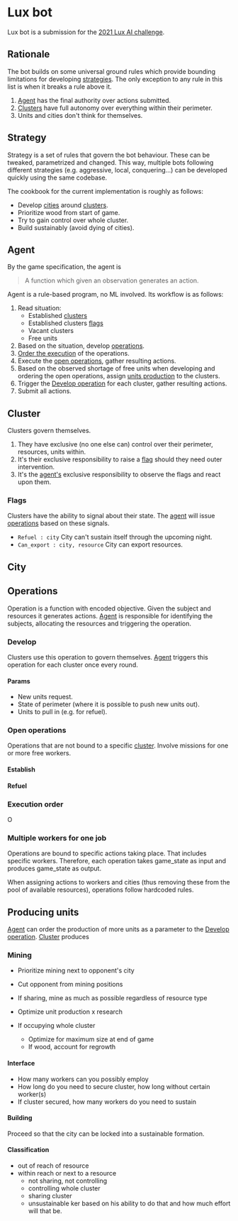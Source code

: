 
# Lux bot

Lux bot is a submission for the [2021 Lux AI challenge](https://www.lux-ai.org/specs-2021).

## Rationale
The bot builds on some universal ground rules which provide bounding limitations for developing [strategies](#strategy).
The only exception to any rule in this list is when it breaks a rule above it.

1. [Agent](#agent) has the final authority over actions submitted.
2. [Clusters](#cluster) have full autonomy over everything within their perimeter.
3. Units and cities don't think for themselves.

## <a name="strategy"></a> Strategy

Strategy is a set of rules that govern the bot behaviour. These can be tweaked, parametrized and changed.
This way, multiple bots following different strategies
(e.g. aggressive, local, conquering...) can be developed quickly using the same codebase. 

The cookbook for the current implementation is roughly as follows:

- Develop [cities](#city) around [clusters](#cluster).
- Prioritize wood from start of game.
- Try to gain control over whole cluster.
- Build sustainably (avoid dying of cities).

## <a name="Agent"></a> Agent
By the game specification, the agent is

>A function which given an observation generates an action.

Agent is a rule-based program, no ML involved. Its workflow is as follows:

1. Read situation:
    - Established [clusters](#cluster)
    - Established clusters [flags](#flags)
    - Vacant clusters
    - Free units
2. Based on the situation, develop [operations](#operation).
3. [Order the execution](#execution_order) of the operations.
4. Execute the [open operations](#open_operations), gather resulting actions.
4. Based on the observed shortage of free units when developing and ordering the open operations, assign [units production](#producing_units) to the clusters.
5. Trigger the [Develop operation](#operation-develop) for each cluster, gather resulting actions.
6. Submit all actions.

## <a name="cluster"></a> Cluster

Clusters govern themselves.

1. They have exclusive (no one else can) control over their perimeter, resources, units within.
2. It's their exclusive responsibility to raise a [flag](#flags) should they need outer intervention.
3. It's the [agent's](#agent) exclusive responsibility to observe the flags and react upon them.

### <a name="flags"></a>Flags

Clusters have the ability to signal about their state.
The [agent](#agent) will issue [operations](#operation) based on these signals.

- `Refuel : city` City can't sustain itself through the upcoming night.
- `Can_export : city, resource` City can export resources.

## <a name="city"></a>City
## <a name="operation"></a>Operations
Operation is a function with encoded objective.
Given the subject and resources it generates actions.
[Agent](#agent) is responsible for identifying the subjects, allocating the resources and triggering the operation.

### <a name="operation_develop"></a>Develop
Clusters use this operation to govern themselves.
[Agent](#agent) triggers this operation for each cluster once every round.

#### Params
- New units request.
- State of perimeter (where it is possible to push new units out).
- Units to pull in (e.g. for refuel).

### Open operations <a name="open_operations"></a>
Operations that are not bound to a specific [cluster](#cluster). Involve missions for one or more free workers.
#### Establish
#### <a name="refuel"></a>Refuel
### <a name="execution_order"></a> Execution order

O

### Multiple workers for one job

Operations are bound to specific actions taking place. That includes specific workers.
Therefore, each operation takes game_state as input and produces game_state as output.

When assigning actions to workers and cities (thus removing these from the pool of available resources),
operations follow hardcoded rules.

## <a name="producing_units"></a>Producing units
[Agent](#agent) can order the production of more units as a parameter to the [Develop operation](#operation_develop).
[Cluster](#cluster) produces  

### Mining
- Prioritize mining next to opponent's city
- Cut opponent from mining positions

- If sharing, mine as much as possible regardless of resource type
- Optimize unit production x research
- If occupying whole cluster
  - Optimize for maximum size at end of game
  - If wood, account for regrowth

#### Interface
- How many workers can you possibly employ
- How long do you need to secure cluster, how long without certain worker(s)
- If cluster secured, how many workers do you need to sustain

#### Building
Proceed so that the city can be locked into a sustainable formation.

#### Classification
- out of reach of resource
- within reach or next to a resource
  - not sharing, not controlling
  - controlling whole cluster
  - sharing cluster
  - unsustainable
ker based on his ability to do that and how much effort will that be.